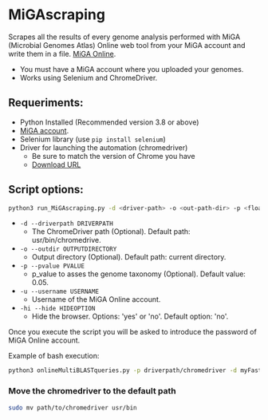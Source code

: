 # MiGAscraping
Scrapes all the results of every genome analysis performed with MiGA (Microbial Genomes Atlas) Online web tool from your MiGA account and write them in a file. [MiGA Online](http://microbial-genomes.org).

- You must have a MiGA account where you uploaded your genomes.
- Works using Selenium and ChromeDriver. 

## Requeriments:
 - Python Installed (Recommended version 3.8 or above)
 - [MiGA account](http://microbial-genomes.org/signup). 
 - Selenium library (use `pip install selenium`)
 - Driver for launching the automation (chromedriver)
   - Be sure to match the version of Chrome you have
   - [Download URL](https://sites.google.com/chromium.org/driver/downloads?authuser=0)
  
 ## Script options:
```bash
python3 run_MiGAscraping.py -d <driver-path> -o <out-path-dir> -p <float> -u <username 'email'> -hi <hide Option: 'yes' or 'no'>
```

- `-d --driverpath DRIVERPATH`
  - The ChromeDriver path (Optional). Default path: usr/bin/chromedrive.
- `-o --outdir OUTPUTDIRECTORY`
  - Output directory (Optional). Default path: current directory.
- `-p --pvalue PVALUE`
  - p_value to asses the genome taxonomy (Optional). Default value: 0.05.
- `-u --username USERNAME`
  - Username of the MiGA Online account.
- `-hi --hide HIDEOPTION`
  - Hide the browser. Options: 'yes' or 'no'. Default option: 'no'. 

Once you execute the script you will be asked to introduce the password of MiGA Online account. 
 
Example of bash execution:
```bash
python3 onlineMultiBLASTqueries.py -p driverpath/chromedriver -d myFastas/multiFasta.fa -t 4 -o myResults.txt -f nucletotide
```
### Move the chromedriver to the default path 
```bash
sudo mv path/to/chromedriver usr/bin
```
